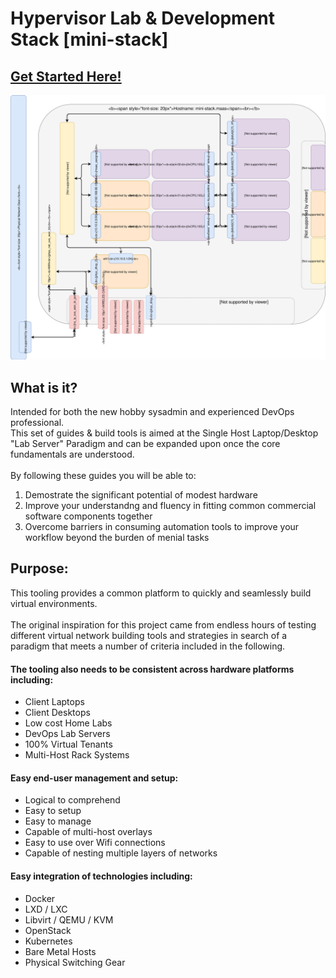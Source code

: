 # Hypervisor Lab & Development Stack [mini-stack]
## [Get Started Here!](Index)
![CCIO_Hypervisor-Small_Stack_Diagram](web/drawio/CCIO_Hypervisor-Small_Stack.svg)


## What is it?

Intended for both the new hobby sysadmin and experienced DevOps professional. <br/>
This set of guides & build tools is aimed at the Single Host Laptop/Desktop "Lab Server" Paradigm and can be expanded upon once the core fundamentals are understood. <br/>
<br/>
By following these guides you will be able to: <br/>
  1. Demostrate the significant potential of modest hardware <br/>
  2. Improve your understandng and fluency in fitting common commercial software components together <br/> 
  3. Overcome barriers in consuming automation tools to improve your workflow beyond the burden of menial tasks <br/>


## Purpose:

This tooling provides a common platform to quickly and seamlessly build virtual environments. <br/>
<br/>
The original inspiration for this project came from endless hours of testing different 
virtual network building tools and strategies in search of a paradigm that meets a 
number of criteria included in the following.

#### The tooling also needs to be consistent across hardware platforms including:
  + Client Laptops
  + Client Desktops
  + Low cost Home Labs
  + DevOps Lab Servers
  + 100% Virtual Tenants
  + Multi-Host Rack Systems

#### Easy end-user management and setup:
  + Logical to comprehend
  + Easy to setup
  + Easy to manage
  + Capable of multi-host overlays
  + Easy to use over Wifi connections
  + Capable of nesting multiple layers of networks

#### Easy integration of technologies including:
  + Docker
  + LXD / LXC
  + Libvirt / QEMU / KVM
  + OpenStack
  + Kubernetes
  + Bare Metal Hosts
  + Physical Switching Gear

